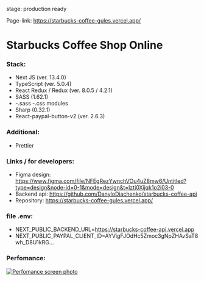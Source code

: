 stage: production ready

Page-link: https://starbucks-coffee-gules.vercel.app/

# Starbucks Coffee Shop Online
### Stack:
-  Next JS  (ver. 13.4.0)
- TypeScript (ver. 5.0.4)
-  React Redux / Redux (ver. 8.0.5 / 4.2.1)
-  SASS (1.62.1)
-  -.sass -.css modules
-  Sharp (0.32.1)
- React-paypal-button-v2 (ver. 2.6.3)

### Additional:
- Prettier

### Links / for developers:
- Figma design:  https://www.figma.com/file/NFEgRezYwnchVOu4uZ8mw6/Untitled?type=design&node-id=0-1&mode=design&t=Iztj0Xijqk1o2i03-0
- Backend api: https://github.com/DanyloDiachenko/starbucks-coffee-api
- Repository: https://starbucks-coffee-gules.vercel.app/

### file .env:
- NEXT_PUBLIC_BACKEND_URL=https://starbucks-coffee-api.vercel.app
- NEXT_PUBLIC_PAYPAL_CLIENT_ID=AYVigFJOdHc5Zmoc3gNpZHAvSaT8wh_D8U1kRG...

### Perfomance:
[![Perfomance screen photo](https://i.imgur.com/zFktIKB.png)](https://i.imgur.com/zFktIKB.png)

